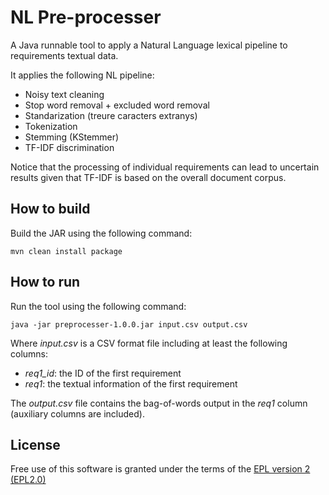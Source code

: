 # NL Pre-processer

A Java runnable tool to apply a Natural Language lexical pipeline to requirements textual data.

It applies the following NL pipeline:

- Noisy text cleaning
- Stop word removal + excluded word removal
- Standarization (treure caracters extranys)
- Tokenization
- Stemming (KStemmer)
- TF-IDF discrimination

Notice that the processing of individual requirements can lead to uncertain results given that TF-IDF is based on the overall document corpus.

## How to build

Build the JAR using the following command:

```
mvn clean install package
```

## How to run

Run the tool using the following command:

```
java -jar preprocesser-1.0.0.jar input.csv output.csv
```

Where *input.csv* is a CSV format file including at least the following columns:

- *req1_id*: the ID of the first requirement
- *req1*: the textual information of the first requirement

The *output.csv* file contains the bag-of-words output in the *req1* column (auxiliary columns are included).

## License

Free use of this software is granted under the terms of the [EPL version 2 (EPL2.0)](https://www.eclipse.org/legal/epl-2.0/)
